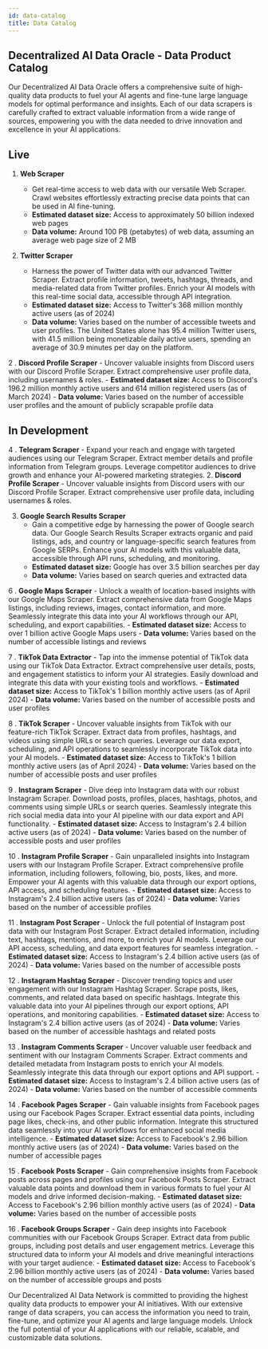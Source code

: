 ```yaml
---
id: data-catalog
title: Data Catalog
---
```


## Decentralized AI Data Oracle - Data Product Catalog

Our Decentralized AI Data Oracle offers a comprehensive suite of high-quality data products to fuel your AI agents and fine-tune large language models for optimal performance and insights. Each of our data scrapers is carefully crafted to extract valuable information from a wide range of sources, empowering you with the data needed to drive innovation and excellence in your AI applications.

## Live

1. **Web Scraper**
    - Get real-time access to web data with our versatile Web Scraper. Crawl websites effortlessly extracting precise data points that can be used in AI fine-tuning.
    - **Estimated dataset size:** Access to approximately 50 billion indexed web pages
    - **Data volume:** Around 100 PB (petabytes) of web data, assuming an average web page size of 2 MB

2. **Twitter Scraper**
    - Harness the power of Twitter data with our advanced Twitter Scraper. Extract profile information, tweets, hashtags, threads, and media-related data from Twitter profiles. Enrich your AI models with this real-time social data, accessible through API integration.
    - **Estimated dataset size:** Access to Twitter's 368 million monthly active users (as of 2024)
    - **Data volume:** Varies based on the number of accessible tweets and user profiles. The United States alone has 95.4 million Twitter users, with 41.5 million being monetizable daily active users, spending an average of 30.9 minutes per day on the platform.

2 . **Discord Profile Scraper**
    - Uncover valuable insights from Discord users with our Discord Profile Scraper. Extract comprehensive user profile data, including usernames & roles.
    - **Estimated dataset size:** Access to Discord's 196.2 million monthly active users and 614 million registered users (as of March 2024)
    - **Data volume:** Varies based on the number of accessible user profiles and the amount of publicly scrapable profile data

## In Development

4 . **Telegram Scraper**
    - Expand your reach and engage with targeted audiences using our Telegram Scraper. Extract member details and profile information from Telegram groups. Leverage competitor audiences to drive growth and enhance your AI-powered marketing strategies.
2. **Discord Profile Scraper**
    - Uncover valuable insights from Discord users with our Discord Profile Scraper. Extract comprehensive user profile data, including usernames & roles.

3. **Google Search Results Scraper**
    - Gain a competitive edge by harnessing the power of Google search data. Our Google Search Results Scraper extracts organic and paid listings, ads, and country or language-specific search features from Google SERPs. Enhance your AI models with this valuable data, accessible through API runs, scheduling, and monitoring.
    - **Estimated dataset size:** Google has over 3.5 billion searches per day
    - **Data volume:** Varies based on search queries and extracted data

6 . **Google Maps Scraper**
    - Unlock a wealth of location-based insights with our Google Maps Scraper. Extract comprehensive data from Google Maps listings, including reviews, images, contact information, and more. Seamlessly integrate this data into your AI workflows through our API, scheduling, and export capabilities.
    - **Estimated dataset size:** Access to over 1 billion active Google Maps users
    - **Data volume:** Varies based on the number of accessible listings and reviews

7 . **TikTok Data Extractor**
    - Tap into the immense potential of TikTok data using our TikTok Data Extractor. Extract comprehensive user details, posts, and engagement statistics to inform your AI strategies. Easily download and integrate this data with your existing tools and workflows.
    - **Estimated dataset size:** Access to TikTok's 1 billion monthly active users (as of April 2024)
    - **Data volume:** Varies based on the number of accessible posts and user profiles

8 . **TikTok Scraper**
    - Uncover valuable insights from TikTok with our feature-rich TikTok Scraper. Extract data from profiles, hashtags, and videos using simple URLs or search queries. Leverage our data export, scheduling, and API operations to seamlessly incorporate TikTok data into your AI models.
    - **Estimated dataset size:** Access to TikTok's 1 billion monthly active users (as of April 2024)
    - **Data volume:** Varies based on the number of accessible posts and user profiles

9 . **Instagram Scraper**
    - Dive deep into Instagram data with our robust Instagram Scraper. Download posts, profiles, places, hashtags, photos, and comments using simple URLs or search queries. Seamlessly integrate this rich social media data into your AI pipeline with our data export and API functionality.
    - **Estimated dataset size:** Access to Instagram's 2.4 billion active users (as of 2024)
    - **Data volume:** Varies based on the number of accessible posts and user profiles

10 . **Instagram Profile Scraper**
    - Gain unparalleled insights into Instagram users with our Instagram Profile Scraper. Extract comprehensive profile information, including followers, following, bio, posts, likes, and more. Empower your AI agents with this valuable data through our export options, API access, and scheduling features.
    - **Estimated dataset size:** Access to Instagram's 2.4 billion active users (as of 2024)
    - **Data volume:** Varies based on the number of accessible profiles

11 . **Instagram Post Scraper**
    - Unlock the full potential of Instagram post data with our Instagram Post Scraper. Extract detailed information, including text, hashtags, mentions, and more, to enrich your AI models. Leverage our API access, scheduling, and data export features for seamless integration.
    - **Estimated dataset size:** Access to Instagram's 2.4 billion active users (as of 2024)
    - **Data volume:** Varies based on the number of accessible posts

12 . **Instagram Hashtag Scraper**
    - Discover trending topics and user engagement with our Instagram Hashtag Scraper. Scrape posts, likes, comments, and related data based on specific hashtags. Integrate this valuable data into your AI pipelines through our export options, API operations, and monitoring capabilities.
    - **Estimated dataset size:** Access to Instagram's 2.4 billion active users (as of 2024)
    - **Data volume:** Varies based on the number of accessible hashtags and related posts

13 . **Instagram Comments Scraper**
    - Uncover valuable user feedback and sentiment with our Instagram Comments Scraper. Extract comments and detailed metadata from Instagram posts to enrich your AI models. Seamlessly integrate this data through our export options and API support.
    - **Estimated dataset size:** Access to Instagram's 2.4 billion active users (as of 2024)
    - **Data volume:** Varies based on the number of accessible comments

14 . **Facebook Pages Scraper**
    - Gain valuable insights from Facebook pages using our Facebook Pages Scraper. Extract essential data points, including page likes, check-ins, and other public information. Integrate this structured data seamlessly into your AI workflows for enhanced social media intelligence.
    - **Estimated dataset size:** Access to Facebook's 2.96 billion monthly active users (as of 2024)
    - **Data volume:** Varies based on the number of accessible pages

15 . **Facebook Posts Scraper**
    - Gain comprehensive insights from Facebook posts across pages and profiles using our Facebook Posts Scraper. Extract valuable data points and download them in various formats to fuel your AI models and drive informed decision-making.
    - **Estimated dataset size:** Access to Facebook's 2.96 billion monthly active users (as of 2024)
    - **Data volume:** Varies based on the number of accessible posts

16 . **Facebook Groups Scraper**
    - Gain deep insights into Facebook communities with our Facebook Groups Scraper. Extract data from public groups, including post details and user engagement metrics. Leverage this structured data to inform your AI models and drive meaningful interactions with your target audience.
    - **Estimated dataset size:** Access to Facebook's 2.96 billion monthly active users (as of 2024)
    - **Data volume:** Varies based on the number of accessible groups and posts

Our Decentralized AI Data Network is committed to providing the highest quality data products to empower your AI initiatives. With our extensive range of data scrapers, you can access the information you need to train, fine-tune, and optimize your AI agents and large language models. Unlock the full potential of your AI applications with our reliable, scalable, and customizable data solutions.
